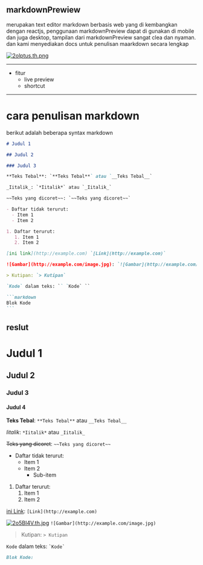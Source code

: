 ## markdownPrewiew

merupakan text editor markdown berbasis web yang di kembangkan dengan reactjs, penggunaan markdownPreview dapat di gunakan di mobile dan juga
desktop, tampilan dari markdownPreview sangat clea dan nyaman. dan kami menyediakan docs
untuk penulisan maarkdown secara lengkap

[![2olptus.th.png](https://iili.io/2olptus.th.png)](https://freeimage.host/i/2olptus)

---

- fitur
  - live preview
  - shortcut

---

# cara penulisan markdown

berikut adalah beberapa syntax markdown

````md
# Judul 1

## Judul 2

### Judul 3

**Teks Tebal**: `**Teks Tebal**` atau `__Teks Tebal__`

_Iitalik_: `*Iitalik*` atau `_Iitalik_`

~~Teks yang dicoret~~: `~~Teks yang dicoret~~`

- Daftar tidak terurut:
  - Item 1
  - Item 2

1. Daftar terurut:
   1. Item 1
   2. Item 2

[ini link](http://example.com) `[Link](http://example.com)`

![Gambar](http://example.com/image.jpg): `![Gambar](http://example.com/image.jpg)`

> Kutipan: `> Kutipan`

`Kode` dalam teks: `` `Kode` ``

```markdown
Blok Kode
```
````

## reslut

# Judul 1

## Judul 2

### Judul 3

#### Judul 4

**Teks Tebal**: `**Teks Tebal**` atau `__Teks Tebal__`

_Iitalik_: `*Iitalik*` atau `_Iitalik_`

~~Teks yang dicoret~~: `~~Teks yang dicoret~~`

- Daftar tidak terurut:
  - Item 1
  - Item 2
    - Sub-item

1. Daftar terurut:
   1. Item 1
   2. Item 2

[ini Link](http://example.com): `[Link](http://example.com)`

[![2o5BI4V.th.jpg](https://iili.io/2o5BI4V.th.jpg)](https://freeimage.host/i/2o5BI4V)
`![Gambar](http://example.com/image.jpg)`

> Kutipan: `> Kutipan`

`Kode` dalam teks: `` `Kode` ``

```markdown
Blok Kode:
```
